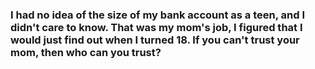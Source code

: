 ### I had no idea of the size of my bank account as a teen, and I didn't care to know. That was my mom's job, I figured that I would just find out when I turned 18. If you can't trust your mom, then who can you trust?
